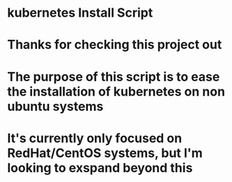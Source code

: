 # kubernetes Install Script
# Thanks for checking this project out

# The purpose of this script is to ease the installation of kubernetes on non ubuntu systems
# It's currently only focused on RedHat/CentOS systems, but I'm looking to exspand beyond this
